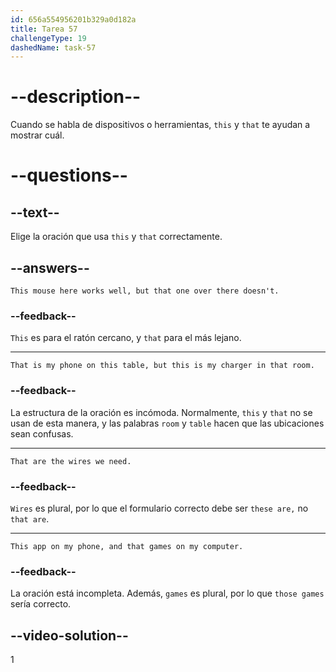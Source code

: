 ```yaml
---
id: 656a554956201b329a0d182a
title: Tarea 57
challengeType: 19
dashedName: task-57
---
```


# --description--

Cuando se habla de dispositivos o herramientas, `this` y `that` te ayudan a mostrar cuál.

# --questions--

## --text--

Elige la oración que usa `this` y `that` correctamente.

## --answers--

`This mouse here works well, but that one over there doesn't.`

### --feedback--

`This` es para el ratón cercano, y `that` para el más lejano.

---

`That is my phone on this table, but this is my charger in that room.`

### --feedback--

La estructura de la oración es incómoda. Normalmente, `this` y `that` no se usan de esta manera, y las palabras `room` y `table` hacen que las ubicaciones sean confusas.

---

`That are the wires we need.`

### --feedback--

`Wires` es plural, por lo que el formulario correcto debe ser `these are,` no `that are`.

---

`This app on my phone, and that games on my computer.`

### --feedback--

La oración está incompleta. Además, `games` es plural, por lo que `those games` sería correcto.

## --video-solution--

1
